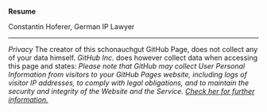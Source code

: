**Resume**

Constantin Hoferer, German IP Lawyer


---
_Privacy_
The creator of this schonauchgut GitHub Page, does not collect any of your data himself. _GitHub Inc._ does however collect data when accessing this page and states: _Please note that GitHub may collect User Personal Information from visitors to your GitHub Pages website, including logs of visitor IP addresses, to comply with legal obligations, and to maintain the security and integrity of the Website and the Service. [Check her for further information.](https://docs.github.com/en/free-pro-team@latest/github/site-policy/github-privacy-statement)_

